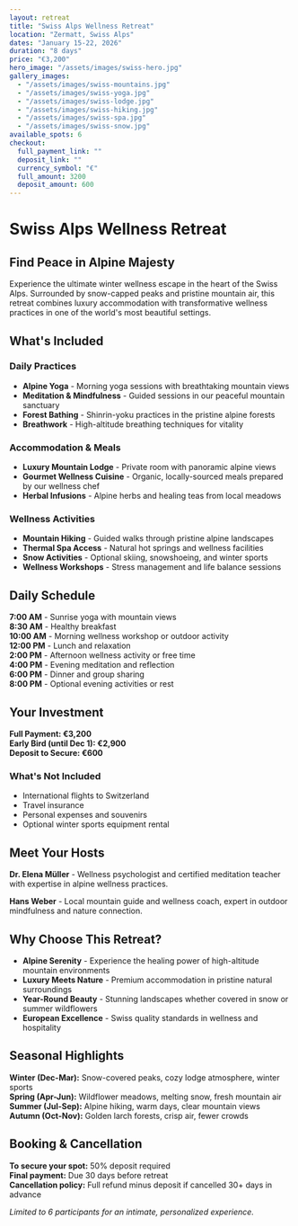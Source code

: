 ```yaml
---
layout: retreat
title: "Swiss Alps Wellness Retreat"
location: "Zermatt, Swiss Alps"
dates: "January 15-22, 2026"
duration: "8 days"
price: "€3,200"
hero_image: "/assets/images/swiss-hero.jpg"
gallery_images:
  - "/assets/images/swiss-mountains.jpg"
  - "/assets/images/swiss-yoga.jpg"
  - "/assets/images/swiss-lodge.jpg"
  - "/assets/images/swiss-hiking.jpg"
  - "/assets/images/swiss-spa.jpg"
  - "/assets/images/swiss-snow.jpg"
available_spots: 6
checkout:
  full_payment_link: ""
  deposit_link: ""
  currency_symbol: "€"
  full_amount: 3200
  deposit_amount: 600
---
```


# Swiss Alps Wellness Retreat

## Find Peace in Alpine Majesty

Experience the ultimate winter wellness escape in the heart of the Swiss Alps. Surrounded by snow-capped peaks and pristine mountain air, this retreat combines luxury accommodation with transformative wellness practices in one of the world's most beautiful settings.

## What's Included

### Daily Practices
- **Alpine Yoga** - Morning yoga sessions with breathtaking mountain views
- **Meditation & Mindfulness** - Guided sessions in our peaceful mountain sanctuary
- **Forest Bathing** - Shinrin-yoku practices in the pristine alpine forests
- **Breathwork** - High-altitude breathing techniques for vitality

### Accommodation & Meals
- **Luxury Mountain Lodge** - Private room with panoramic alpine views
- **Gourmet Wellness Cuisine** - Organic, locally-sourced meals prepared by our wellness chef
- **Herbal Infusions** - Alpine herbs and healing teas from local meadows

### Wellness Activities
- **Mountain Hiking** - Guided walks through pristine alpine landscapes
- **Thermal Spa Access** - Natural hot springs and wellness facilities
- **Snow Activities** - Optional skiing, snowshoeing, and winter sports
- **Wellness Workshops** - Stress management and life balance sessions

## Daily Schedule

**7:00 AM** - Sunrise yoga with mountain views  
**8:30 AM** - Healthy breakfast  
**10:00 AM** - Morning wellness workshop or outdoor activity  
**12:00 PM** - Lunch and relaxation  
**2:00 PM** - Afternoon wellness activity or free time  
**4:00 PM** - Evening meditation and reflection  
**6:00 PM** - Dinner and group sharing  
**8:00 PM** - Optional evening activities or rest  

## Your Investment

**Full Payment: €3,200**  
**Early Bird (until Dec 1): €2,900**  
**Deposit to Secure: €600**

### What's Not Included
- International flights to Switzerland
- Travel insurance
- Personal expenses and souvenirs
- Optional winter sports equipment rental

## Meet Your Hosts

**Dr. Elena Müller** - Wellness psychologist and certified meditation teacher with expertise in alpine wellness practices.

**Hans Weber** - Local mountain guide and wellness coach, expert in outdoor mindfulness and nature connection.

## Why Choose This Retreat?

- **Alpine Serenity** - Experience the healing power of high-altitude mountain environments
- **Luxury Meets Nature** - Premium accommodation in pristine natural surroundings
- **Year-Round Beauty** - Stunning landscapes whether covered in snow or summer wildflowers
- **European Excellence** - Swiss quality standards in wellness and hospitality

## Seasonal Highlights

**Winter (Dec-Mar):** Snow-covered peaks, cozy lodge atmosphere, winter sports  
**Spring (Apr-Jun):** Wildflower meadows, melting snow, fresh mountain air  
**Summer (Jul-Sep):** Alpine hiking, warm days, clear mountain views  
**Autumn (Oct-Nov):** Golden larch forests, crisp air, fewer crowds  

## Booking & Cancellation

**To secure your spot:** 50% deposit required  
**Final payment:** Due 30 days before retreat  
**Cancellation policy:** Full refund minus deposit if cancelled 30+ days in advance

*Limited to 6 participants for an intimate, personalized experience.*
